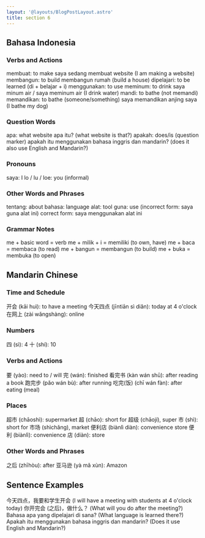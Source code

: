 ```yaml
---
layout: '@layouts/BlogPostLayout.astro'
title: section 6
---
```


## Bahasa Indonesia

### Verbs and Actions
membuat: to make
saya sedang membuat website (I am making a website)
membangun: to build
membangun rumah (build a house)
dipelajari: to be learned (di + belajar + i)
menggunakan: to use
meminum: to drink
saya minum air / saya meminum air (I drink water)
mandi: to bathe (not memandi)
memandikan: to bathe (someone/something)
saya memandikan anjing saya (I bathe my dog)

### Question Words
apa: what
website apa itu? (what website is that?)
apakah: does/is (question marker)
apakah itu menggunakan bahasa inggris dan mandarin? (does it also use English and Mandarin?)

### Pronouns
saya: I
lo / lu / loe: you (informal)

### Other Words and Phrases
tentang: about
bahasa: language
alat: tool
guna: use (incorrect form: saya guna alat ini)
correct form: saya menggunakan alat ini

### Grammar Notes
me + basic word = verb
me + milik + i = memiliki (to own, have)
me + baca = membaca (to read)
me + bangun = membangun (to build)
me + buka = membuka (to open)

## Mandarin Chinese

### Time and Schedule
开会 (kāi huì): to have a meeting
今天四点 (jīntiān sì diǎn): today at 4 o'clock
在网上 (zài wǎngshàng): online

### Numbers
四 (sì): 4
十 (shí): 10

### Verbs and Actions
要 (yào): need to / will
完 (wán): finished
看完书 (kàn wán shū): after reading a book
跑完步 (pǎo wán bù): after running
吃完(饭) (chī wán fàn): after eating (meal)

### Places
超市 (chāoshì): supermarket
超 (chāo): short for 超级 (chāojí), super
市 (shì): short for 市场 (shìchǎng), market
便利店 (biànlì diàn): convenience store
便利 (biànlì): convenience
店 (diàn): store

### Other Words and Phrases
之后 (zhīhòu): after
亚马逊 (yà mǎ xùn): Amazon

## Sentence Examples
今天四点，我要和学生开会 (I will have a meeting with students at 4 o'clock today)
你开完会 (之后)，做什么？ (What will you do after the meeting?)
Bahasa apa yang dipelajari di sana? (What language is learned there?)
Apakah itu menggunakan bahasa inggris dan mandarin? (Does it use English and Mandarin?)